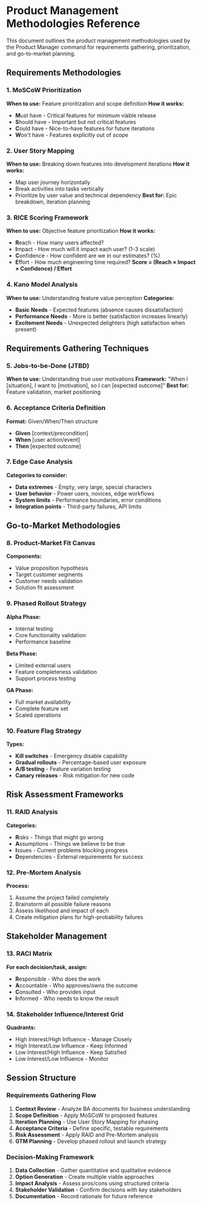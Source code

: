 # Product Management Methodologies Reference

This document outlines the product management methodologies used by the Product Manager command for requirements gathering, prioritization, and go-to-market planning.

## Requirements Methodologies

### 1. MoSCoW Prioritization
**When to use:** Feature prioritization and scope definition
**How it works:**
- **M**ust have - Critical features for minimum viable release
- **S**hould have - Important but not critical features
- **C**ould have - Nice-to-have features for future iterations
- **W**on't have - Features explicitly out of scope

### 2. User Story Mapping
**When to use:** Breaking down features into development iterations
**How it works:** 
- Map user journey horizontally
- Break activities into tasks vertically
- Prioritize by user value and technical dependency
**Best for:** Epic breakdown, iteration planning

### 3. RICE Scoring Framework
**When to use:** Objective feature prioritization
**How it works:**
- **R**each - How many users affected?
- **I**mpact - How much will it impact each user? (1-3 scale)
- **C**onfidence - How confident are we in our estimates? (%)
- **E**ffort - How much engineering time required?
**Score = (Reach × Impact × Confidence) / Effort**

### 4. Kano Model Analysis
**When to use:** Understanding feature value perception
**Categories:**
- **Basic Needs** - Expected features (absence causes dissatisfaction)
- **Performance Needs** - More is better (satisfaction increases linearly)
- **Excitement Needs** - Unexpected delighters (high satisfaction when present)

## Requirements Gathering Techniques

### 5. Jobs-to-be-Done (JTBD)
**When to use:** Understanding true user motivations
**Framework:** "When I [situation], I want to [motivation], so I can [expected outcome]"
**Best for:** Feature validation, market positioning

### 6. Acceptance Criteria Definition
**Format:** Given/When/Then structure
- **Given** [context/precondition]
- **When** [user action/event]
- **Then** [expected outcome]

### 7. Edge Case Analysis
**Categories to consider:**
- **Data extremes** - Empty, very large, special characters
- **User behavior** - Power users, novices, edge workflows
- **System limits** - Performance boundaries, error conditions
- **Integration points** - Third-party failures, API limits

## Go-to-Market Methodologies

### 8. Product-Market Fit Canvas
**Components:**
- Value proposition hypothesis
- Target customer segments
- Customer needs validation
- Solution fit assessment

### 9. Phased Rollout Strategy
**Alpha Phase:**
- Internal testing
- Core functionality validation
- Performance baseline

**Beta Phase:**
- Limited external users
- Feature completeness validation
- Support process testing

**GA Phase:**
- Full market availability
- Complete feature set
- Scaled operations

### 10. Feature Flag Strategy
**Types:**
- **Kill switches** - Emergency disable capability
- **Gradual rollouts** - Percentage-based user exposure
- **A/B testing** - Feature variation testing
- **Canary releases** - Risk mitigation for new code

## Risk Assessment Frameworks

### 11. RAID Analysis
**Categories:**
- **R**isks - Things that might go wrong
- **A**ssumptions - Things we believe to be true
- **I**ssues - Current problems blocking progress
- **D**ependencies - External requirements for success

### 12. Pre-Mortem Analysis
**Process:**
1. Assume the project failed completely
2. Brainstorm all possible failure reasons
3. Assess likelihood and impact of each
4. Create mitigation plans for high-probability failures

## Stakeholder Management

### 13. RACI Matrix
**For each decision/task, assign:**
- **R**esponsible - Who does the work
- **A**ccountable - Who approves/owns the outcome
- **C**onsulted - Who provides input
- **I**nformed - Who needs to know the result

### 14. Stakeholder Influence/Interest Grid
**Quadrants:**
- High Interest/High Influence - Manage Closely
- High Interest/Low Influence - Keep Informed
- Low Interest/High Influence - Keep Satisfied
- Low Interest/Low Influence - Monitor

## Session Structure

### Requirements Gathering Flow
1. **Context Review** - Analyze BA documents for business understanding
2. **Scope Definition** - Apply MoSCoW to proposed features
3. **Iteration Planning** - Use User Story Mapping for phasing
4. **Acceptance Criteria** - Define specific, testable requirements
5. **Risk Assessment** - Apply RAID and Pre-Mortem analysis
6. **GTM Planning** - Develop phased rollout and launch strategy

### Decision-Making Framework
1. **Data Collection** - Gather quantitative and qualitative evidence
2. **Option Generation** - Create multiple viable approaches
3. **Impact Analysis** - Assess pros/cons using structured criteria
4. **Stakeholder Validation** - Confirm decisions with key stakeholders
5. **Documentation** - Record rationale for future reference